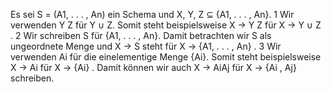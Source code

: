 Es sei S = (A1, . . . , An) ein Schema und X, Y, Z ⊆ {A1, . . . , An}.
1 Wir verwenden Y Z für Y ∪ Z. Somit steht beispielsweise
X → Y Z für X → Y ∪ Z .
2 Wir schreiben S für {A1, . . . , An}. Damit betrachten wir S als
ungeordnete Menge und
X → S steht für X → {A1, . . . , An} .
3 Wir verwenden Ai für die einelementige Menge {Ai}. Somit steht
beispielsweise
X → Ai für X → {Ai} .
Damit können wir auch
X → AiAj für X → {Ai
, Aj}
schreiben.
